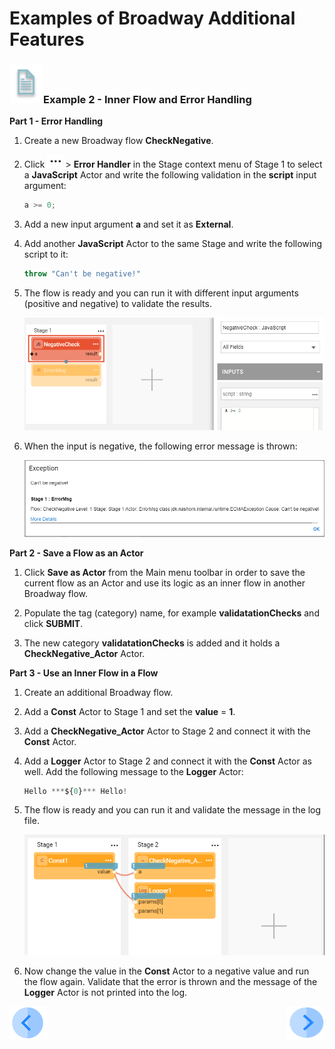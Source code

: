# Examples of Broadway Additional Features

### ![info](/academy/images/example.png)Example 2 - Inner Flow and Error Handling

**Part 1 - Error Handling**

1. Create a new Broadway flow **CheckNegative**.

2. Click ![dots](images/three_dots_icon.png)> **Error Handler** in the Stage context menu of Stage 1 to select a **JavaScript** Actor and write the following validation in the **script** input argument:

   ~~~javascript
   a >= 0;
   ~~~

3. Add a new input argument **a** and set it as **External**.

4. Add another **JavaScript** Actor to the same Stage and write the following script to it:

   ~~~javascript
   throw "Can't be negative!"
   ~~~

5. The flow is ready and you can run it with different input arguments (positive and negative) to validate the results. 

   ![image](images/16_ex1.PNG)

6. When the input is negative, the following error message is thrown:

   ![image](images/16_ex2.PNG)

**Part 2 - Save a Flow as an Actor**

1. Click **Save as Actor** from the Main menu toolbar in order to save the current flow as an Actor and use its logic as an inner flow in another Broadway flow.

2. Populate the tag (category) name, for example **validatationChecks** and click **SUBMIT**. 

3. The new category **validatationChecks** is added and it holds a **CheckNegative_Actor** Actor.

**Part 3 - Use an Inner Flow in a Flow**

1. Create an additional Broadway flow.

2. Add a **Const** Actor to Stage 1 and set the **value** = **1**. 

3. Add a **CheckNegative_Actor** Actor to Stage 2 and connect it with the **Const** Actor.

4. Add a **Logger** Actor to Stage 2 and connect it with the **Const** Actor as well. Add the following message to the **Logger** Actor:

   ~~~javascript
   Hello ***${0}*** Hello!
   ~~~

5. The flow is ready and you can run it and validate the message in the log file.

   ![image](images/16_ex3.PNG)

6. Now change the value in the **Const** Actor to a negative value and run the flow again. Validate that the error is thrown and the message of the **Logger** Actor is not printed into the log.

[![Previous](/articles/images/Previous.png)](15_broadway_addl_features_ex1.md)[<img align="right" width="60" height="54" src="/articles/images/Next.png">](17_broadway_addl_features_ex3.md)

